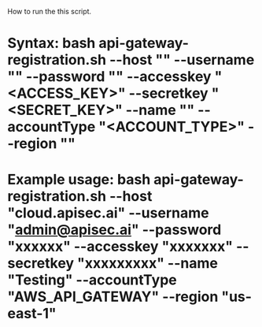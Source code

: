  How to run the this script.
 
# Syntax:        bash api-gateway-registration.sh  --host "<Hostname or IP>"  --username "<USERNAME>"  --password "<PASSWORD>"  --accesskey "<ACCESS_KEY>" --secretkey "<SECRET_KEY>" --name "<NAME>"  --accountType "<ACCOUNT_TYPE>"  --region "<REGION>"

# Example usage: bash api-gateway-registration.sh   --host "cloud.apisec.ai" --username "admin@apisec.ai" --password "xxxxxx" --accesskey "xxxxxxx" --secretkey "xxxxxxxxx" --name "Testing"  --accountType "AWS_API_GATEWAY"  --region "us-east-1" 
